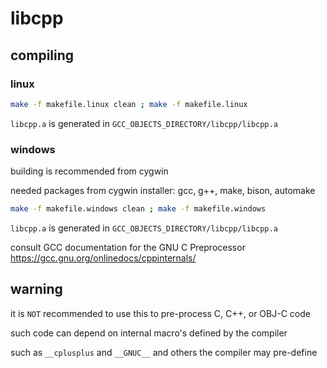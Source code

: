 # libcpp

## compiling

### linux

```sh
make -f makefile.linux clean ; make -f makefile.linux
```

`libcpp.a` is generated in `GCC_OBJECTS_DIRECTORY/libcpp/libcpp.a`

### windows

building is recommended from cygwin


needed packages from cygwin installer: gcc, g++, make, bison, automake


```sh
make -f makefile.windows clean ; make -f makefile.windows
```

`libcpp.a` is generated in `GCC_OBJECTS_DIRECTORY/libcpp/libcpp.a`


consult GCC documentation for the GNU C Preprocessor  https://gcc.gnu.org/onlinedocs/cppinternals/


## warning

it is `NOT` recommended to use this to pre-process C, C++, or OBJ-C code

such code can depend on internal macro's defined by the compiler

such as `__cplusplus` and `__GNUC__` and others the compiler may pre-define
